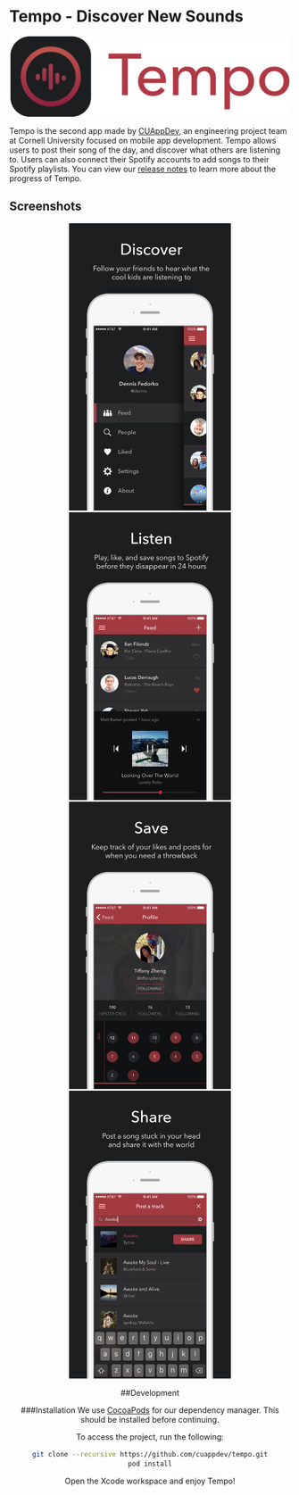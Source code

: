 [//]: # (https://github.com/cuappdev/assets/tree/master/tempo)

# Tempo - Discover New Sounds


<p align="center"><img src=https://raw.githubusercontent.com/cuappdev/assets/master/tempo/Tempo-Long-Logo.png width=500 /></p>

Tempo is the second app made by [CUAppDev](http://cuappdev.org), an engineering project team at Cornell University focused on mobile app development. Tempo allows users to post their song of the day, and discover what others are listening to. Users can also connect their Spotify accounts to add songs to their Spotify playlists. You can view our [release notes](RELEASENOTES.md) to learn more about the progress of Tempo.

## Screenshots 

<div style="text-align:center">
<img src=https://raw.githubusercontent.com/cuappdev/assets/master/tempo/iphone-screenshots/Tempo-Discover-Screen.png  width=290 />
<img src=https://raw.githubusercontent.com/cuappdev/assets/master/tempo/iphone-screenshots/Tempo-Listen-Screen.png width=290 />
<img src=https://raw.githubusercontent.com/cuappdev/assets/master/tempo/iphone-screenshots/Tempo-Save-Screen.png width=290 />
<img src=https://raw.githubusercontent.com/cuappdev/assets/master/tempo/iphone-screenshots/Tempo-Share-Screen.png width=290 />

##Development

###Installation
We use [CocoaPods](http://cocoapods.org) for our dependency manager. This should be installed before continuing.

To access the project, run the following:

```bash
git clone --recursive https://github.com/cuappdev/tempo.git
pod install
```

Open the Xcode workspace and enjoy Tempo!
